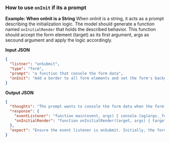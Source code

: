 ### How to use `onInit` if its a prompt

**Example: When onInit is a String**
When onInit is a string, it acts as a prompt describing the initialization logic. The model should generate a function named `onInitialRender` that holds the described behavior. This function should accept the form element (target) as its first argument, args as secound argument and apply the logic accordingly.

**Input JSON**

```json
{
  "listner": "onSubmit",
  "type": "form",
  "prompt": "a function that console the form data",
  "onInit": "Add a border to all form elements and set the form's background color to lightgray."
}
```

**Output JSON**

```json
{
  "thoughts": "The prompt wants to console the form data when the form is submitted. It also processed an onInit prompt, so I will generate an onInitialRender function to add a border to form elements and set the form's background color.",
  "response": {
    "eventListener": "function main(event, args) { console.log(args._formData); }",
    "onInitialRender": "function onInitialRender(target, args) { target.style.backgroundColor = 'lightgray'; Array.from(target.elements).forEach(element => { element.style.border = '1px solid gray'; }); }"
  },
  "expect": "Ensure the event listener is onSubmit. Initially, the form elements will have borders and the form's background will be lightgray, as described in the onInit prompt. The '_formData' key in the args object will contain the form's data."
}
```
